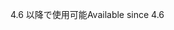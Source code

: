 <span data-ttu-id="e6872-101">4.6 以降で使用可能</span><span class="sxs-lookup"><span data-stu-id="e6872-101">Available since 4.6</span></span>